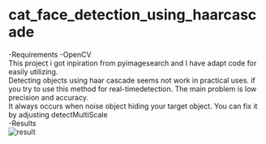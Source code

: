 # cat_face_detection_using_haarcascade
-Requirements
  -OpenCV 
<br />
This project i got inpiration from  pyimagesearch and I have adapt code for easily utilizing.
<br /> Detecting objects using haar cascade seems not work in practical uses. if you try to use this method for real-timedetection. The main problem is low precision and accuracy. <br />
It always occurs when noise object hiding your target object. You can fix it by adjusting detectMultiScale  <br />
-Results
<br /> ![result](https://user-images.githubusercontent.com/56642026/74125120-e6910580-4c06-11ea-91f2-46d98f7d5834.PNG)
